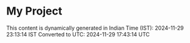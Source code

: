 # My Project

This content is dynamically generated in Indian Time (IST): 2024-11-29 23:13:14 IST
Converted to UTC: 2024-11-29 17:43:14 UTC
